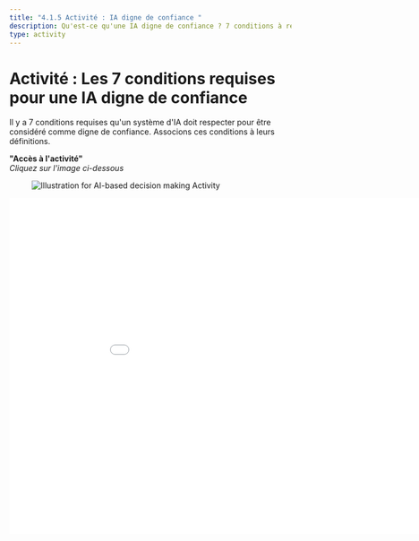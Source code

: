 ```yaml
---
title: "4.1.5 Activité : IA digne de confiance "
description: Qu'est-ce qu'une IA digne de confiance ? 7 conditions à respecter pour les systèmes d'IA
type: activity
---
```


# Activité : Les 7 conditions requises pour une IA digne de confiance

Il y a 7 conditions requises qu'un système d'IA doit respecter pour être considéré comme digne de confiance.
Associons ces conditions à leurs définitions.

**"Accès à l'activité"**  
_Cliquez sur l'image ci-dessous_

<figure><img src="Images/VisuelQUIZThe7keyrequirementsfortrustworthyAI.jpg" alt="Illustration for AI-based decision making Activity"/>  
</figure>

<center><iframe width="960" height="600" src="4-1-5a-risks-associated-to-the-use-of-AI-systems/4-1-5a-making-decision-with-AI.html" frameborder="0" allowfullscreen></iframe></center>
